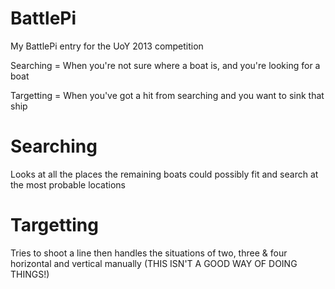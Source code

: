 BattlePi
========

My BattlePi entry for the UoY 2013 competition

Searching = When you're not sure where a boat is, and you're looking for a boat

Targetting = When you've got a hit from searching and you want to sink that ship

Searching
========

Looks at all the places the remaining boats could possibly fit and search at the most probable locations

Targetting
========

Tries to shoot a line then handles the situations of two, three & four horizontal and vertical manually (THIS ISN'T A GOOD WAY OF DOING THINGS!)
